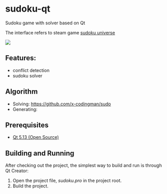 # sudoku-qt

Sudoku game with solver based on Qt

The interface refers to steam game [sudoku universe](https://store.steampowered.com/app/733070/Sudoku_Universe/)

![](../dev/images/sudoku.gif)

## Features:

- conflict detection
- sudoku solver

## Algorithm

- Solving: https://github.com/x-codingman/sudo
- Generating: 

## Prerequisites

-   [Qt 5.13 (Open Source)](https://www.qt.io/download)

## Building and Running

After checking out the project, the simplest way to build and run is through Qt Creator:

1. Open the project file, *sudoku.pro* in the project root.
2. Build the project.
